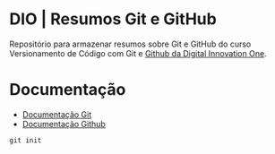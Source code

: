 
# DIO | Resumos Git e GitHub

Repositório para armazenar resumos sobre Git e GitHub do curso Versionamento de Código com Git e [Github da Digital Innovation One](https://www.dio.me/).

# Documentação

* [Documentação Git](https://git-scm.com/docs/git/pt_BR)
* [Documentação Github](https://docs.github.com/pt)

```
git init
```


